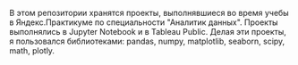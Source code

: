 В этом репозитории хранятся проекты, выполнявшиеся во время учебы в Яндекс.Практикуме по специальности "Аналитик данных". Проекты выполнялись в Jupyter Notebook и в Tableau Public. Делая эти проекты, я пользовался библиотеками: pandas, numpy, matplotlib, seaborn, scipy, math, plotly.
